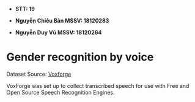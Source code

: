 * **STT: 19**

* **Nguyễn Chiêu Bản  MSSV: 18120283**

* **Nguyễn Duy Vũ     MSSV: 18120264**

# Gender recognition by voice

Dataset Source: [Voxforge](http://www.repository.voxforge1.org/downloads/SpeechCorpus/Trunk/Audio/Main/16kHz_16bit/)

VoxForge was set up to collect transcribed speech for use with Free and Open Source Speech Recognition Engines.
